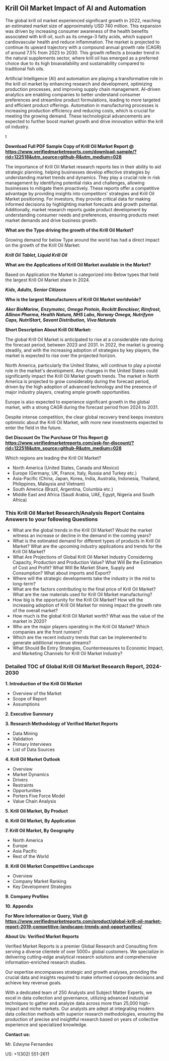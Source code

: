 <h2>Krill Oil Market Impact of AI and Automation</h2><p>The global krill oil market experienced significant growth in 2022, reaching an estimated market size of approximately USD 740 million. This expansion was driven by increasing consumer awareness of the health benefits associated with krill oil, such as its omega-3 fatty acids, which support cardiovascular health and reduce inflammation. The market is projected to continue its upward trajectory with a compound annual growth rate (CAGR) of around 7.5% from 2023 to 2030. This growth reflects a broader trend in the natural supplements sector, where krill oil has emerged as a preferred choice due to its high bioavailability and sustainability compared to traditional fish oils.</p><p>Artificial Intelligence (AI) and automation are playing a transformative role in the krill oil market by enhancing research and development, optimizing production processes, and improving supply chain management. AI-driven analytics are enabling companies to better understand consumer preferences and streamline product formulations, leading to more targeted and efficient product offerings. Automation in manufacturing processes is increasing production efficiency and reducing costs, which is crucial for meeting the growing demand. These technological advancements are expected to further boost market growth and drive innovation within the krill oil industry.</p>t</p><p id="" class=""><strong>Download Full PDF Sample Copy of Krill Oil Market Report @ <a href="https://www.verifiedmarketreports.com/download-sample/?rid=122518&utm_source=github-R&utm_medium=028" target="_blank">https://www.verifiedmarketreports.com/download-sample/?rid=122518&utm_source=github-R&utm_medium=028</a></strong></p><p>The importance of&nbsp;Krill Oil Market research reports lies in their ability to aid strategic planning, helping businesses develop effective strategies by understanding market trends and dynamics. They play a crucial role in risk management by identifying potential risks and challenges, allowing businesses to mitigate them proactively. These reports offer a competitive advantage by providing insights into competitors' strategies and Krill Oil Market positioning. For investors, they provide critical data for making informed decisions by highlighting market forecasts and growth potential. Additionally, market research reports guide product development by understanding consumer needs and preferences, ensuring products meet market demands and drive business growth.</p><p><strong>What are the&nbsp;Type driving the growth of the Krill Oil Market?</strong></p><p id="" class="">Growing demand for below Type around the world has had a direct impact on the growth of the Krill Oil Market:</p><em><strong>Krill Oil Tablet, Liquid Krill Oil</strong></em></p><strong>What are the&nbsp;Applications&nbsp;of Krill Oil Market available in the Market?</strong></p><p id="" class="">Based on Application the Market is categorized into Below types that held the largest Krill Oil Market share In 2024.</p><em><strong>Kids, Adults, Senior Citizens</strong></em></p><strong>Who is the largest Manufacturers of Krill Oil Market worldwide?</strong></p><p><em><strong>Aker BioMarine, Enzymotec, Omega Protein, Reckitt Benckiser, Rimfrost, Allinon Pharma, Health Natura, NHS Labs, Norway Omega, Nutrifynn Caps, NutriStart, Savant Distribution, Viva Naturals</strong></em></p><p id="" class=""><strong>Short Description About Krill Oil Market:</strong></p><p>The global Krill Oil Market is anticipated to rise at a considerable rate during the forecast period, between 2023 and 2031. In 2022, the market is growing steadily, and with the increasing adoption of strategies by key players, the market is expected to rise over the projected horizon.</p><p>North America, particularly the United States, will continue to play a pivotal role in the market's development. Any changes in the United States could significantly impact the Krill Oil Market growth trends. The market in North America is projected to grow considerably during the forecast period, driven by the high adoption of advanced technology and the presence of major industry players, creating ample growth opportunities.</p><p>Europe is also expected to experience significant growth in the global market, with a strong CAGR during the forecast period from 2024 to 2031.</p><p>Despite intense competition, the clear global recovery trend keeps investors optimistic about the Krill Oil Market, with more new investments expected to enter the field in the future.</p><p id="" class=""><strong>Get Discount On The Purchase Of This Report @ <a href="https://www.verifiedmarketreports.com/ask-for-discount/?rid=122518&utm_source=github-R&utm_medium=028" target="_blank">https://www.verifiedmarketreports.com/ask-for-discount/?rid=122518&utm_source=github-R&utm_medium=028</a></strong></p>Which regions are leading the Krill Oil Market?</p><ul><li>North America (United States, Canada and Mexico)</li><li>Europe (Germany, UK, France, Italy, Russia and Turkey etc.)</li><li>Asia-Pacific (China, Japan, Korea, India, Australia, Indonesia, Thailand, Philippines, Malaysia and Vietnam)</li><li>South America (Brazil, Argentina, Columbia etc.)</li><li>Middle East and Africa (Saudi Arabia, UAE, Egypt, Nigeria and South Africa)</li></ul><h3 id="" class="">This Krill Oil Market Research/Analysis Report Contains Answers to your following Questions</h3><ul><li>What are the global trends in the Krill Oil Market? Would the market witness an increase or decline in the demand in the coming years?</li><li>What is the estimated demand for different types of products in Krill Oil Market? What are the upcoming industry applications and trends for the Krill Oil Market?</li><li>What Are Projections of Global Krill Oil Market Industry Considering Capacity, Production and Production Value? What Will Be the Estimation of Cost and Profit? What Will Be Market Share, Supply and Consumption? What about imports and Export?</li><li>Where will the strategic developments take the industry in the mid to long-term?</li><li>What are the factors contributing to the final price of Krill Oil Market? What are the raw materials used for Krill Oil Market manufacturing?</li><li>How big is the opportunity for the Krill Oil Market? How will the increasing adoption of Krill Oil Market for mining impact the growth rate of the overall market?</li><li>How much is the global Krill Oil Market worth? What was the value of the market In 2020?</li><li>Who are the major players operating in the Krill Oil Market? Which companies are the front runners?</li><li>Which are the recent industry trends that can be implemented to generate additional revenue streams?</li><li>What Should Be Entry Strategies, Countermeasures to Economic Impact, and Marketing Channels for Krill Oil Market Industry?</li></ul><h3 id="" class="">Detailed TOC of Global Krill Oil Market Research Report, 2024-2030</h3><p id="" class=""><strong>1. Introduction of the Krill Oil Market</strong></p><ul><li>Overview of the Market</li><li>Scope of Report</li><li>Assumptions</li></ul><p id="" class=""><strong>2. Executive Summary</strong></p><p id="" class=""><strong>3. Research Methodology of Verified Market Reports</strong></p><ul><li>Data Mining</li><li>Validation</li><li>Primary Interviews</li><li>List of Data Sources</li></ul><p id="" class=""><strong>4. Krill Oil Market Outlook</strong></p><ul><li>Overview</li><li>Market Dynamics</li><li>Drivers</li><li>Restraints</li><li>Opportunities</li><li>Porters Five Force Model</li><li>Value Chain Analysis</li></ul><p id="" class=""><strong>5. Krill Oil Market, By Product</strong></p><p id="" class=""><strong>6. Krill Oil Market, By Application</strong></p><p id="" class=""><strong>7. Krill Oil Market, By Geography</strong></p><ul><li>North America</li><li>Europe</li><li>Asia Pacific</li><li>Rest of the World</li></ul><p id="" class=""><strong>8. Krill Oil Market Competitive Landscape</strong></p><ul><li>Overview</li><li>Company Market Ranking</li><li>Key Development Strategies</li></ul><p id="" class=""><strong>9. Company Profiles</strong></p><p id="" class=""><strong>10. Appendix</strong></p><p id="" class=""><strong>For More Information or Query, Visit @ <a href="https://www.verifiedmarketreports.com/product/global-krill-oil-market-report-2019-competitive-landscape-trends-and-opportunities/" target="_blank">https://www.verifiedmarketreports.com/product/global-krill-oil-market-report-2019-competitive-landscape-trends-and-opportunities/</a></strong></p><p id="" class=""><strong>About Us: Verified Market Reports</strong></p><p id="" class="">Verified Market Reports is a premier Global Research and Consulting firm serving a diverse clientele of over 5000+ global customers. We specialize in delivering cutting-edge analytical research solutions and comprehensive information-enriched research studies.</p><p id="" class="">Our expertise encompasses strategic and growth analyses, providing the crucial data and insights required to make informed corporate decisions and achieve key revenue goals.</p><p id="" class="">With a dedicated team of 250 Analysts and Subject Matter Experts, we excel in data collection and governance, utilizing advanced industrial techniques to gather and analyze data across more than 25,000 high-impact and niche markets. Our analysts are adept at integrating modern data collection methods with superior research methodologies, ensuring the production of precise and insightful research based on years of collective experience and specialized knowledge.</p><p id="" class=""><strong>Contact us:</strong></p><p id="" class="">Mr. Edwyne Fernandes</p><p id="" class="">US: +1(302) 551-2611</p>